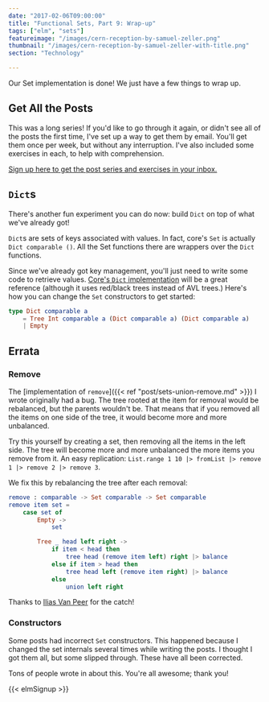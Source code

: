 ```yaml
---
date: "2017-02-06T09:00:00"
title: "Functional Sets, Part 9: Wrap-up"
tags: ["elm", "sets"]
featureimage: "/images/cern-reception-by-samuel-zeller.png"
thumbnail: "/images/cern-reception-by-samuel-zeller-with-title.png"
section: "Technology"

---
```


Our Set implementation is done!
We just have a few things to wrap up.

<!--more-->

## Get All the Posts

This was a long series!
If you'd like to go through it again, or didn't see all of the posts the first time, I've set up a way to get them by email.
You'll get them once per week, but without any interruption.
I've also included some exercises in each, to help with comprehension.

[Sign up here to get the post series and exercises in your inbox.](https://www.getdrip.com/forms/40161339/submissions/new)

## `Dict`s

There's another fun experiment you can do now: build `Dict` on top of what we've already got!

`Dict`s are sets of keys associated with values.
In fact, core's `Set` is actually `Dict comparable ()`.
All the Set functions there are wrappers over the `Dict` functions.

Since we've already got key management, you'll just need to write some code to retrieve values.
[Core's `Dict` implementation](https://github.com/elm-lang/core/blob/master/src/Dict.elm) will be a great reference (although it uses red/black trees instead of AVL trees.)
Here's how you can change the `Set` constructors to get started:

```elm
type Dict comparable a
    = Tree Int comparable a (Dict comparable a) (Dict comparable a)
    | Empty
```

## Errata

### Remove

The [implementation of `remove`]({{< ref "post/sets-union-remove.md" >}}) I wrote originally had a bug.
The tree rooted at the item for removal would be rebalanced, but the parents wouldn't be.
That means that if you removed all the items on one side of the tree, it would become more and more unbalanced.

Try this yourself by creating a set, then removing all the items in the left side.
The tree will become more and more unbalanced the more items you remove from it.
An easy replication: `List.range 1 10 |> fromList |> remove 1 |> remove 2 |> remove 3`.

We fix this by rebalancing the tree after each removal:

```elm
remove : comparable -> Set comparable -> Set comparable
remove item set =
    case set of
        Empty ->
            set

        Tree _ head left right ->
            if item < head then
                tree head (remove item left) right |> balance
            else if item > head then
                tree head left (remove item right) |> balance
            else
                union left right
```

Thanks to [Ilias Van Peer](https://ilias.xyz/) for the catch!

### Constructors

Some posts had incorrect `Set` constructors.
This happened because I changed the set internals several times while writing the posts.
I thought I got them all, but some slipped through.
These have all been corrected.

Tons of people wrote in about this. You're all awesome; thank you!

{{< elmSignup >}}
